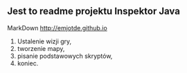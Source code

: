 Jest to readme projektu Inspektor Java 
-----------------------------------------
MarkDown http://emjotde.github.io
1) Ustalenie wizji gry,
2) tworzenie mapy,
3) pisanie podstawowych skryptów,
4) koniec.
